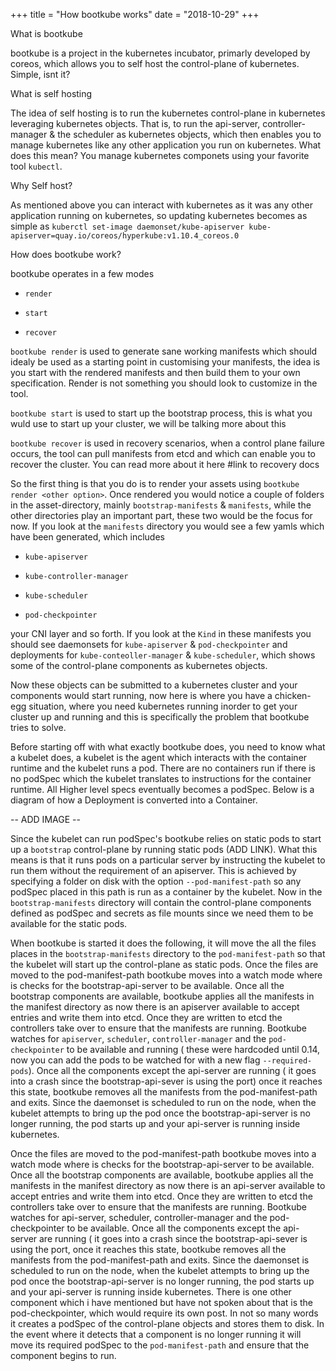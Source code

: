+++
title = "How bootkube works"
date = "2018-10-29"
+++

 What is bootkube

bootkube is a project in the kubernetes incubator, primarly developed by coreos, which allows you to self host the control-plane of kubernetes. Simple, isnt it?

What is self hosting

The idea of self hosting is to run the kubernetes control-plane in kubernetes leveraging kubernetes objects. That is, to run the api-server, controller-manager & the scheduler as kubernetes objects, which then enables you to manage kubernetes like any other application you run on kubernetes. What does this mean? You manage kubernetes componets using your favorite tool `kubectl`. 


Why Self host?

As mentioned above you can interact with kubernetes as it was any other application running on kubernetes, so updating kubernetes becomes as simple as `kuberctl set-image daemonset/kube-apiserver kube-apiserver=quay.io/coreos/hyperkube:v1.10.4_coreos.0`

How does bootkube work?

bootkube operates in a few modes 

- `render`
 
- `start` 

- `recover` 


`bootkube render` is used to generate sane working manifests which should idealy be used as a starting point in customising your manifests, the idea is you start with the rendered manifests and then build them to your own specification. Render is not something you should look to customize in the tool. 

`bootkube start` is used to start up the bootstrap process, this is what you wuld use to start up your cluster, we will be talking more about this

`bootkube recover` is used in recovery scenarios, when a control plane failure occurs, the tool can pull manifests from etcd and which can enable you to recover the cluster. You can read more about it here #link to recovery docs


So the first thing is that you do is to render your assets using `bootkube render <other option>`. Once rendered you would notice a couple of folders in the asset-directory, mainly `bootstrap-manifests` & `manifests`, while the other directories play an important part, these two would be the focus for now. If you look at the `manifests` directory you would see a few yamls which have been generated, which includes 

- `kube-apiserver`

- `kube-controller-manager`

- `kube-scheduler`

- `pod-checkpointer`

your CNI layer and so forth. If you look at the `Kind` in these manifests you should see daemonsets for `kube-apiserver` & `pod-checkpointer` and deployments for `kube-conteoller-manager` & `kube-scheduler`, which shows some of the control-plane components as kubernetes objects.

Now these objects can be submitted to a kubernetes cluster and your components would start running, now here is where you have a chicken-egg situation, where you need kubernetes running inorder to get your cluster up and running and this is specifically the problem that bootkube tries to solve.

Before starting off with what exactly bootkube does, you need to know what a kubelet does, a kubelet is the agent which interacts with the container runtime and the kubelet runs a pod. There are no containers run if there is no podSpec which the kubelet translates to instructions for the container runtime. All Higher level specs eventually becomes a podSpec. Below is a diagram of how a Deployment is converted into a Container.

-- ADD IMAGE --

Since the kubelet can run podSpec's bootkube relies on static pods to start up a `bootstrap` control-plane by running static pods (ADD LINK). What this means is that it runs pods on a particular server by instructing the kubelet to run them without the requirement of an apiserver. This is achieved by specifying a folder on disk with the option `--pod-manifest-path` so any podSpec placed in this path is run as a container by the kubelet. Now in the `bootstrap-manifests` directory will contain the control-plane components defined as podSpec and secrets as file mounts since we need them to be available for the static pods. 

When bootkube is started it does the following, it will move the all the files places in the `bootstrap-manifests` directory to the `pod-manifest-path` so that the kubelet will start up the control-plane as static pods. Once the files are moved to the pod-manifest-path bootkube moves into a watch mode where is checks for the bootstrap-api-server to be available. Once all the bootstrap components are available, bootkube applies all the manifests in the manifest directory as now there is an apiserver available to accept entries and write them into etcd. Once they are written to etcd the controllers take over to ensure that the manifests are running. Bootkube watches for `apiserver`, `scheduler`, `controller-manager` and the `pod-checkpointer` to be available and running ( these were hardcoded until 0.14, now you can add the pods to be watched for with a new flag `--required-pods`). Once all the components except the api-server are running ( it goes into a crash since the bootstrap-api-sever is using the port) once it reaches this state, bootkube removes all the manifests from the pod-manifest-path and exits. Since the daemonset is scheduled to run on the node, when the kubelet attempts to bring up the pod once the bootstrap-api-server is no longer running, the pod starts up and your api-server is running inside kubernetes.

Once the files are moved to the pod-manifest-path bootkube moves into a watch mode where is checks for the bootstrap-api-server to be available. Once all the bootstrap components are available, bootkube applies all the manifests in the manifest directory as now there is an api-server available to accept entries and write them into etcd. Once they are written to etcd the controllers take over to ensure that the manifests are running. Bootkube watches for api-server, scheduler, controller-manager and the pod-checkpointer to be available. Once all the components except the api-server are running ( it goes into a crash since the bootstrap-api-sever is using the port, once it reaches this state, bootkube removes all the manifests from the pod-manifest-path and exits. Since the daemonset is scheduled to run on the node, when the kubelet attempts to bring up the pod once the bootstrap-api-server is no longer running, the pod starts up and your api-server is running inside kubernetes.
There is one other component which i have mentioned but have not spoken about that is the pod-checkpointer, which would require its own post. In not so many words it creates a podSpec of the control-plane objects and stores them to disk. In the event where it detects that a component is no longer running it will move its required podSpec to the `pod-manifest-path` and ensure that the component begins to run. 


